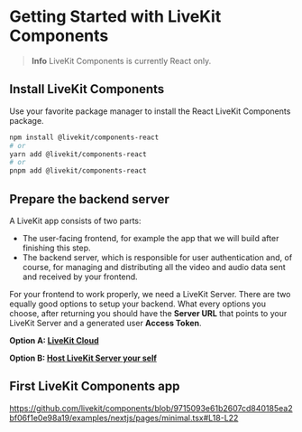 # Getting Started with LiveKit Components

> **Info** LiveKit Components is currently React only.

## Install LiveKit Components

Use your favorite package manager to install the React LiveKit Components package.

```bash
npm install @livekit/components-react
# or
yarn add @livekit/components-react
# or
pnpm add @livekit/components-react
```

## Prepare the backend server

A LiveKit app consists of two parts:

- The user-facing frontend, for example the app that we will build after finishing this step.
- The backend server, which is responsible for user authentication and, of course, for managing and distributing all the video and audio data sent and received by your frontend.

For your frontend to work properly, we need a LiveKit Server. There are two equally good options to setup your backend. What every options you choose, after returning you should have the **Server URL** that points to your LiveKit Server and a generated user **Access Token**.

**Option A: [LiveKit Cloud](setup-a-livekit-cloud-project.md)**

**Option B: [Host LiveKit Server your self](https://github.com/livekit/livekit)**

## First LiveKit Components app

https://github.com/livekit/components/blob/9715093e61b2607cd840185ea2bf06f1e0e98a19/examples/nextjs/pages/minimal.tsx#L18-L22

